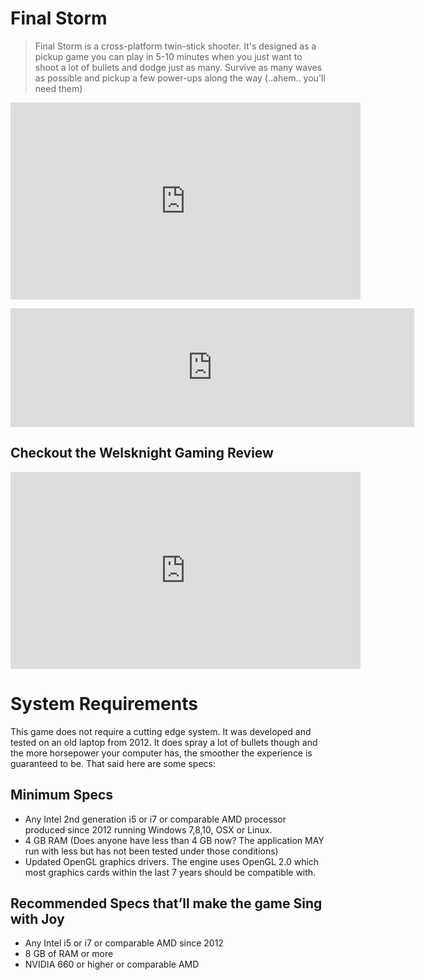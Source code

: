# Final Storm
> Final Storm is a cross-platform twin-stick shooter. It's designed as a pickup game you can play in 5-10 minutes when you just want to shoot a lot of bullets and dodge just as many. Survive as many waves as possible and pickup a few power-ups along the way (..ahem.. you'll need them)

<p align="center"><iframe width="560" height="315" src="https://www.youtube.com/embed/K0MEXaljGuY" title="YouTube video player" frameborder="0" allow="accelerometer; autoplay; clipboard-write; encrypted-media; gyroscope; picture-in-picture" allowfullscreen></iframe></p>

<p align="center"><iframe src="https://store.steampowered.com/widget/731820/" frameborder="0" width="646" height="190"></iframe></p>

## Checkout the Welsknight Gaming Review
<p align="center"><iframe width="560" height="315" src="https://www.youtube.com/embed/rbEC6BddTP8" title="YouTube video player" frameborder="0" allow="accelerometer; autoplay; clipboard-write; encrypted-media; gyroscope; picture-in-picture" allowfullscreen></iframe></p>

# System Requirements
This game does not require a cutting edge system. It was developed and tested on an old laptop from 2012. It does spray a lot of bullets though and the more horsepower your computer has, the smoother the experience is guaranteed to be. That said here are some specs:

## Minimum Specs
 * Any Intel 2nd generation i5 or i7 or comparable AMD processor produced since 2012 running Windows 7,8,10, OSX or Linux.
 * 4 GB RAM (Does anyone have less than 4 GB now? The application MAY run with less but has not been tested under those conditions)
 * Updated OpenGL graphics drivers. The engine uses OpenGL 2.0 which most graphics cards within the last 7 years should be compatible with.
## Recommended Specs that’ll make the game Sing with Joy
 * Any Intel i5 or i7 or comparable AMD since 2012
 * 8 GB of RAM or more
 * NVIDIA 660 or higher or comparable AMD
